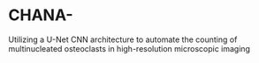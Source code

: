 # CHANA-
Utilizing a U-Net CNN architecture to automate the counting of multinucleated osteoclasts in high-resolution microscopic imaging
